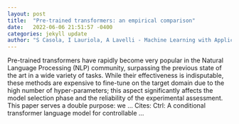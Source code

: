 ```yaml
---
layout: post
title:  "Pre-trained transformers: an empirical comparison"
date:   2022-06-06 21:51:57 -0400
categories: jekyll update
author: "S Casola, I Lauriola, A Lavelli - Machine Learning with Applications, 2022"
---
```

Pre-trained transformers have rapidly become very popular in the Natural Language Processing (NLP) community, surpassing the previous state of the art in a wide variety of tasks. While their effectiveness is indisputable, these methods are expensive to fine-tune on the target domain due to the high number of hyper-parameters; this aspect significantly affects the model selection phase and the reliability of the experimental assessment. This paper serves a double purpose: we …
Cites: ‪Ctrl: A conditional transformer language model for controllable …‬  